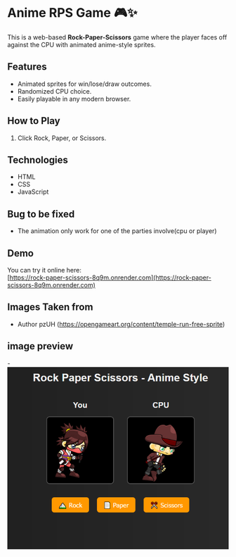 # Anime RPS Game 🎮✨

This is a web-based **Rock-Paper-Scissors** game where the player faces off against the CPU with animated anime-style sprites.

## Features
- Animated sprites for win/lose/draw outcomes.
- Randomized CPU choice.
- Easily playable in any modern browser.

## How to Play
1. Click Rock, Paper, or Scissors.

## Technologies
- HTML
- CSS
- JavaScript

## Bug to be fixed 
- The animation only work for one of the parties involve(cpu or player)

## Demo
You can try it online here:  
[https://rock-paper-scissors-8q9m.onrender.com](https://rock-paper-scissors-8q9m.onrender.com)


##  Images Taken from 

- Author pzUH
(https://opengameart.org/content/temple-run-free-sprite)

## image preview
-![Game Screenshot](./screenshot.PNG)
